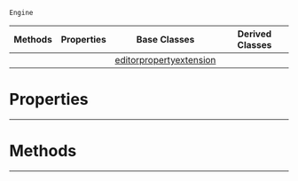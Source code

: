 `Engine`

|Methods|Properties|Base Classes|Derived Classes|
|---|---|---|---|
| | |[editorpropertyextension](editorpropertyextension.md)| |


 #  Properties


---  
 #  Methods


---  
 

 